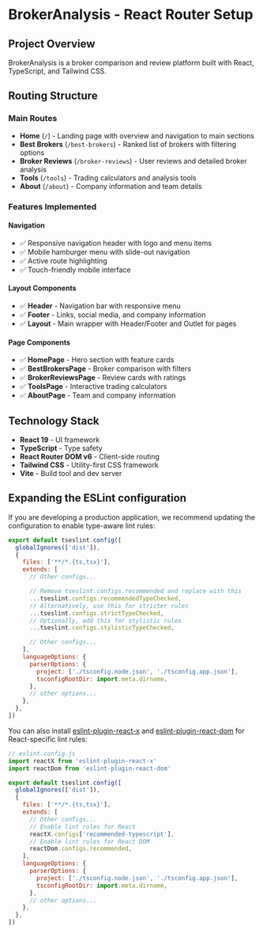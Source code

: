 # BrokerAnalysis - React Router Setup

## Project Overview
BrokerAnalysis is a broker comparison and review platform built with React, TypeScript, and Tailwind CSS.

## Routing Structure

### Main Routes
- **Home** (`/`) - Landing page with overview and navigation to main sections
- **Best Brokers** (`/best-brokers`) - Ranked list of brokers with filtering options
- **Broker Reviews** (`/broker-reviews`) - User reviews and detailed broker analysis
- **Tools** (`/tools`) - Trading calculators and analysis tools
- **About** (`/about`) - Company information and team details

### Features Implemented

#### Navigation
- ✅ Responsive navigation header with logo and menu items
- ✅ Mobile hamburger menu with slide-out navigation
- ✅ Active route highlighting
- ✅ Touch-friendly mobile interface

#### Layout Components
- ✅ **Header** - Navigation bar with responsive menu
- ✅ **Footer** - Links, social media, and company information
- ✅ **Layout** - Main wrapper with Header/Footer and Outlet for pages

#### Page Components
- ✅ **HomePage** - Hero section with feature cards
- ✅ **BestBrokersPage** - Broker comparison with filters
- ✅ **BrokerReviewsPage** - Review cards with ratings
- ✅ **ToolsPage** - Interactive trading calculators
- ✅ **AboutPage** - Team and company information

## Technology Stack
- **React 19** - UI framework
- **TypeScript** - Type safety
- **React Router DOM v6** - Client-side routing
- **Tailwind CSS** - Utility-first CSS framework
- **Vite** - Build tool and dev server

## Expanding the ESLint configuration

If you are developing a production application, we recommend updating the configuration to enable type-aware lint rules:

```js
export default tseslint.config([
  globalIgnores(['dist']),
  {
    files: ['**/*.{ts,tsx}'],
    extends: [
      // Other configs...

      // Remove tseslint.configs.recommended and replace with this
      ...tseslint.configs.recommendedTypeChecked,
      // Alternatively, use this for stricter rules
      ...tseslint.configs.strictTypeChecked,
      // Optionally, add this for stylistic rules
      ...tseslint.configs.stylisticTypeChecked,

      // Other configs...
    ],
    languageOptions: {
      parserOptions: {
        project: ['./tsconfig.node.json', './tsconfig.app.json'],
        tsconfigRootDir: import.meta.dirname,
      },
      // other options...
    },
  },
])
```

You can also install [eslint-plugin-react-x](https://github.com/Rel1cx/eslint-react/tree/main/packages/plugins/eslint-plugin-react-x) and [eslint-plugin-react-dom](https://github.com/Rel1cx/eslint-react/tree/main/packages/plugins/eslint-plugin-react-dom) for React-specific lint rules:

```js
// eslint.config.js
import reactX from 'eslint-plugin-react-x'
import reactDom from 'eslint-plugin-react-dom'

export default tseslint.config([
  globalIgnores(['dist']),
  {
    files: ['**/*.{ts,tsx}'],
    extends: [
      // Other configs...
      // Enable lint rules for React
      reactX.configs['recommended-typescript'],
      // Enable lint rules for React DOM
      reactDom.configs.recommended,
    ],
    languageOptions: {
      parserOptions: {
        project: ['./tsconfig.node.json', './tsconfig.app.json'],
        tsconfigRootDir: import.meta.dirname,
      },
      // other options...
    },
  },
])
```
